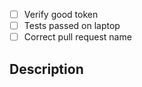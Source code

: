 - [ ] Verify good token
- [ ] Tests passed on laptop
- [ ] Correct pull request name

## Description
<!--- Describe your changes -->

